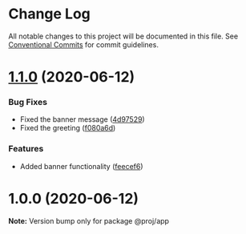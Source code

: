 # Change Log

All notable changes to this project will be documented in this file.
See [Conventional Commits](https://conventionalcommits.org) for commit guidelines.

# [1.1.0](https://github.com/blendsdk/actions_test/compare/@proj/app@1.0.0...@proj/app@1.1.0) (2020-06-12)


### Bug Fixes

* Fixed the banner message ([4d97529](https://github.com/blendsdk/actions_test/commit/4d97529a0bf4fc07efa1a4b88c62ec3d0d982624))
* Fixed the greeting ([f080a6d](https://github.com/blendsdk/actions_test/commit/f080a6d2bf728095bc922b0d1eae0a00cbfb4fa9))


### Features

* Added banner functionality ([feecef6](https://github.com/blendsdk/actions_test/commit/feecef649247369c44bcdb10707841ff48e2f91b))





# 1.0.0 (2020-06-12)

**Note:** Version bump only for package @proj/app
